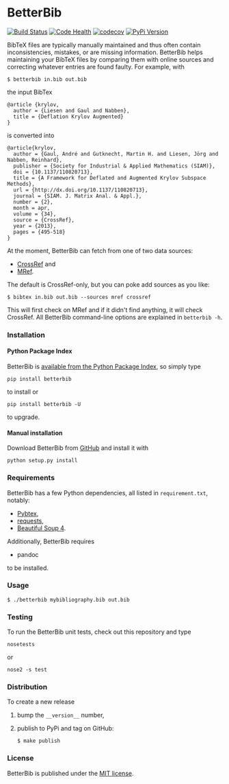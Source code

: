 # BetterBib

[![Build Status](https://travis-ci.org/nschloe/betterbib.svg?branch=master)](https://travis-ci.org/nschloe/betterbib)
[![Code Health](https://landscape.io/github/nschloe/betterbib/master/landscape.png)](https://landscape.io/github/nschloe/betterbib/master)
[![codecov](https://codecov.io/gh/nschloe/betterbib/branch/master/graph/badge.svg)](https://codecov.io/gh/nschloe/betterbib)
[![PyPi Version](https://img.shields.io/pypi/v/betterbib.svg)](https://pypi.python.org/pypi/betterbib)

BibTeX files are typically manually maintained and thus often contain
inconsistencies, mistakes, or are missing information. BetterBib helps
maintaining your BibTeX files by comparing them with online sources and
correcting whatever entries are found faulty. For example, with
```
$ betterbib in.bib out.bib
```
the input BibTex
```
@article {krylov,
  author = {Liesen and Gaul and Nabben},
  title = {Deflation Krylov Augmented}
}
```
is converted into
```
@article{krylov,
  author = {Gaul, André and Gutknecht, Martin H. and Liesen, Jörg and Nabben, Reinhard},
  publisher = {Society for Industrial & Applied Mathematics (SIAM)},
  doi = {10.1137/110820713},
  title = {A Framework for Deflated and Augmented Krylov Subspace Methods},
  url = {http://dx.doi.org/10.1137/110820713},
  journal = {SIAM. J. Matrix Anal. & Appl.},
  number = {2},
  month = apr,
  volume = {34},
  source = {CrossRef},
  year = {2013},
  pages = {495-518}
}
```

At the moment, BetterBib can fetch from one of two data sources:

 * [CrossRef](http://www.crossref.org/) and
 * [MRef](http://www.ams.org/mref).

The default is CrossRef-only, but you can poke add sources as you like:
```
$ bibtex in.bib out.bib --sources mref crossref
```
This will first check on MRef and if it didn't find anything, it will check
CrossRef. All BetterBib command-line options are explained in `betterbib -h`.


### Installation

#### Python Package Index

BetterBib is [available from the Python Package
Index](https://pypi.python.org/pypi/betterbib/), so simply type
```
pip install betterbib
```
to install or
```
pip install betterbib -U
```
to upgrade.

#### Manual installation

Download BetterBib from [GitHub](https://github.com/nschloe/betterbib) and
install it with
```
python setup.py install
```

### Requirements

BetterBib has a few Python dependencies, all listed in `requirement.txt`,
notably:

* [Pybtex](http://pybtex.sourceforge.net/),
* [requests](http://docs.python-requests.org/en/latest/),
* [Beautiful Soup 4](http://www.crummy.com/software/BeautifulSoup/).

Additionally, BetterBib requires

* pandoc

to be installed.


### Usage
```
$ ./betterbib mybibliography.bib out.bib
```

### Testing

To run the BetterBib unit tests, check out this repository and type
```
nosetests
```
or
```
nose2 -s test
```


### Distribution
To create a new release

1. bump the `__version__` number,

2. publish to PyPi and tag on GitHub:
    ```
    $ make publish
    ```

### License

BetterBib is published under the [MIT license](https://en.wikipedia.org/wiki/MIT_License).
